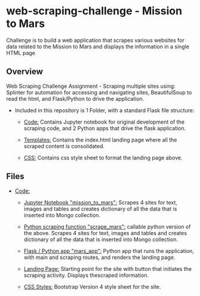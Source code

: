 # web-scraping-challenge - Mission to Mars
Challenge is to build a web application that scrapes various websites for data related to the Mission to Mars and displays the information in a single HTML page


## Overview

Web Scraping Challenge Assignment - Scraping multiple sites using: Splinter for automation for accessing and navigating sites, BeautifulSoup to read the html, and Flask/Python to drive the application.  

* Included in this repository is 1 Folder, with a standard Flask file structure:  
   
  * [Code:](Code) Contains Jupyter notebook for original development of the scraping code, and 2 Python apps that drive the flask application.  
  
  * [Templates:](Code/templates) Contains the index.html landing page where all the scraped content is consolidated.   
  
  * [CSS:](Code/static/css) Contains css style sheet to format the landing page above.  


## Files

* [Code:](Code)

  * [Jupyter Notebook "mission_to_mars":](Code/mission_to_mars.ipynb) Scrapes 4 sites for text, images and tables and creates dictionary of all the data that is inserted into Mongo collection. 

  * [Python scraping function "scrape_mars":](Code/scrape_mars.py) callable python version of the above. Scrapes 4 sites for text, images and tables and creates dictionary of all the data that is inserted into Mongo collection. 

  * [Flask / Python app "mars_app":](Code/mars_app.py) Python app that runs the application, with main and scraping routes, and renders the landing page.  

  * [Landing Page:](Code/templates/index.html) Starting point for the site with button that initiates the scraping activity.  Displays thescraped information. 

  * [CSS Styles:](Code/static/css/style.css) Bootstrap Version 4 style sheet for the site.  

   